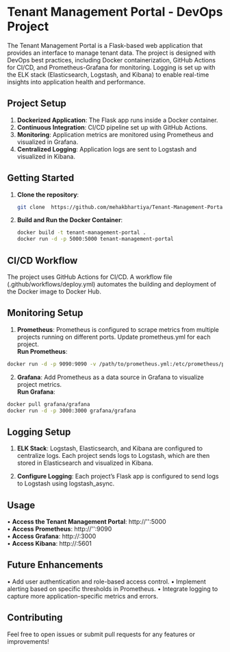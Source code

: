 # Tenant Management Portal - DevOps Project

The Tenant Management Portal is a Flask-based web application that provides an interface to manage tenant data. The project is designed with DevOps best practices, including Docker containerization, GitHub Actions for CI/CD, and Prometheus-Grafana for monitoring. Logging is set up with the ELK stack (Elasticsearch, Logstash, and Kibana) to enable real-time insights into application health and performance.

## Project Setup

1. **Dockerized Application**: The Flask app runs inside a Docker container.
2. **Continuous Integration**: CI/CD pipeline set up with GitHub Actions.
3. **Monitoring**: Application metrics are monitored using Prometheus and visualized in Grafana.
4. **Centralized Logging**: Application logs are sent to Logstash and visualized in Kibana.

## Getting Started

1. **Clone the repository**:

   ```bash
   git clone  https://github.com/mehakbhartiya/Tenant-Management-Portal.git  

2. **Build and Run the Docker Container**:
    ```bash
    docker build -t tenant-management-portal .
    docker run -d -p 5000:5000 tenant-management-portal

## CI/CD Workflow

The project uses GitHub Actions for CI/CD. A workflow file (.github/workflows/deploy.yml) automates the building and deployment of the Docker image to Docker Hub.

## Monitoring Setup

1. **Prometheus**:
Prometheus is configured to scrape metrics from multiple projects running on different ports. Update prometheus.yml for each project.    
  **Run Prometheus**:

```bash docker pull prom/prometheus
docker run -d -p 9090:9090 -v /path/to/prometheus.yml:/etc/prometheus/prometheus.yml prom/prometheus
```
2. **Grafana**:
Add Prometheus as a data source in Grafana to visualize project metrics.  
**Run Grafana**:
```bash
docker pull grafana/grafana
docker run -d -p 3000:3000 grafana/grafana
```
## Logging Setup
1. **ELK Stack**:
Logstash, Elasticsearch, and Kibana are configured to centralize logs. Each project sends logs to Logstash, which are then stored in Elasticsearch and visualized in Kibana.

2. **Configure Logging**:
Each project’s Flask app is configured to send logs to Logstash using logstash_async.

## Usage
• **Access the Tenant Management Portal**: http://'<EC2-IP>':5000  
• **Access Prometheus**: http://'<EC2-IP>':9090  
• **Access Grafana**: http://<EC2-IP>:3000  
• **Access Kibana**: http://<EC2-IP>:5601

## Future Enhancements
• Add user authentication and role-based access control.
• Implement alerting based on specific thresholds in Prometheus.
• Integrate logging to capture more application-specific metrics and errors.

## Contributing
Feel free to open issues or submit pull requests for any features or improvements!

